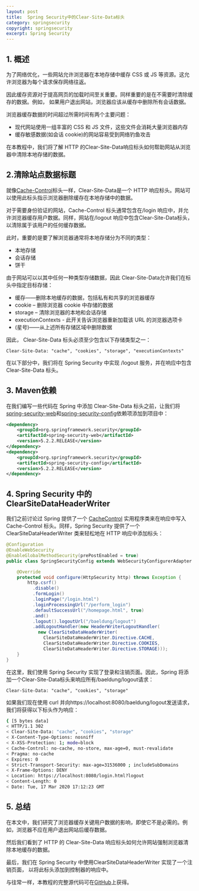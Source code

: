 ```yaml
---
layout: post
title:  Spring Security中的Clear-Site-Data标头
category: springsecurity
copyright: springsecurity
excerpt: Spring Security
---
```


## 1. 概述

为了网络优化，一些网站允许浏览器在本地存储中缓存 CSS 或 JS 等资源。这允许浏览器为每个请求保存网络往返。

因此缓存资源对于提高网页的加载时间至关重要。同样重要的是在不需要时清除缓存的数据。例如， 如果用户退出网站，浏览器应该从缓存中删除所有会话数据。

浏览器缓存数据的时间超过所需时间有两个主要问题：

-   现代网站使用一组丰富的 CSS 和 JS 文件，这些文件会消耗大量浏览器内存
-   缓存敏感数据(如会话 cookie)的网站容易受到网络钓鱼攻击

在本教程中，我们将了解 HTTP 的Clear-Site-Data响应标头如何帮助网站从浏览器中清除本地存储的数据。

## 2.清除站点数据标题

就像[Cache-Control](https://www.baeldung.com/spring-mvc-cache-headers)标头一样，Clear-Site-Data是一个 HTTP 响应标头。网站可以使用此标头指示浏览器删除缓存在本地存储中的数据。

对于需要身份验证的网站，Cache-Control 标头通常包含在/login 响应中，并允许浏览器缓存用户数据。同样，网站在/logout 响应中包含Clear-Site-Data标头，以清除属于该用户的任何缓存数据。

此时，重要的是要了解浏览器通常将本地存储分为不同的类型：

-   本地存储
-   会话存储
-   饼干

由于网站可以以其中任何一种类型存储数据，因此 Clear-Site-Data允许我们在标头中指定目标存储：

-   缓存——删除本地缓存的数据，包括私有和共享的浏览器缓存
-   cookie – 删除浏览器 cookie 中存储的数据
-   storage – 清除浏览器的本地和会话存储
-   executionContexts - 此开关告诉浏览器重新加载该 URL 的浏览器选项卡
-   (星号)——从上述所有存储区域中删除数据

因此， Clear-Site-Data 标头必须至少包含以下存储类型之一：

```plaintext
Clear-Site-Data: "cache", "cookies", "storage", "executionContexts"
```

在以下部分中，我们将在 Spring Security 中实现 /logout 服务，并在响应中包含 Clear-Site-Data 标头。

## 3. Maven依赖

在我们编写一些代码在 Spring 中添加 Clear-Site-Data 标头之前，让我们将[spring-security-web](https://search.maven.org/artifact/org.springframework.security/spring-security-web)和[spring-security-config](https://search.maven.org/artifact/org.springframework.security/spring-security-config)依赖项添加到项目中：

```xml
<dependency>
    <groupId>org.springframework.security</groupId>
    <artifactId>spring-security-web</artifactId>
    <version>5.2.2.RELEASE</version>
</dependency>
<dependency>
    <groupId>org.springframework.security</groupId>
    <artifactId>spring-security-config</artifactId>
    <version>5.2.2.RELEASE</version>
</dependency>
```

## 4. Spring Security 中的ClearSiteDataHeaderWriter 

我们之前讨论过 Spring 提供了一个 [CacheControl](https://www.baeldung.com/spring-security-cache-control-headers) 实用程序类来在响应中写入 Cache-Control 标头。同样，Spring Security 提供了一个 ClearSiteDataHeaderWriter 类来轻松地在 HTTP 响应中添加标头：

```java
@Configuration
@EnableWebSecurity
@EnableGlobalMethodSecurity(prePostEnabled = true)
public class SpringSecurityConfig extends WebSecurityConfigurerAdapter {

    @Override
    protected void configure(HttpSecurity http) throws Exception {
        http.csrf()
          .disable()
          .formLogin()
          .loginPage("/login.html")
          .loginProcessingUrl("/perform_login")
          .defaultSuccessUrl("/homepage.html", true)
          .and()
          .logout().logoutUrl("/baeldung/logout")
          .addLogoutHandler(new HeaderWriterLogoutHandler(
            new ClearSiteDataHeaderWriter(
              ClearSiteDataHeaderWriter.Directive.CACHE,
              ClearSiteDataHeaderWriter.Directive.COOKIES,
              ClearSiteDataHeaderWriter.Directive.STORAGE)));
    }
}
```

在这里，我们使用 Spring Security 实现了登录和注销页面。因此，Spring 将添加一个Clear-Site-Data标头来响应所有/baeldung/logout请求：

```plaintext
Clear-Site-Data: "cache", "cookies", "storage"
```

如果我们现在使用 curl 并向https://localhost:8080/baeldung/logout发送请求，我们将获得以下标头作为响应：

```bash
{ [5 bytes data]
< HTTP/1.1 302
< Clear-Site-Data: "cache", "cookies", "storage"
< X-Content-Type-Options: nosniff
< X-XSS-Protection: 1; mode=block
< Cache-Control: no-cache, no-store, max-age=0, must-revalidate
< Pragma: no-cache
< Expires: 0
< Strict-Transport-Security: max-age=31536000 ; includeSubDomains
< X-Frame-Options: DENY
< Location: https://localhost:8080/login.html?logout
< Content-Length: 0
< Date: Tue, 17 Mar 2020 17:12:23 GMT
```

## 5. 总结

在本文中，我们研究了浏览器缓存关键用户数据的影响，即使它不是必需的。例如，浏览器不应在用户退出网站后缓存数据。

然后我们看到了 HTTP 的 Clear-Site-Data 响应标头如何允许网站强制浏览器清除本地缓存的数据。

最后，我们在 Spring Security 中使用ClearSiteDataHeaderWriter 实现了一个注销页面， 以将此标头添加到控制器的响应中。

与往常一样，本教程的完整源代码可在[GitHub](https://github.com/tuyucheng7/taketoday-tutorial4j/tree/master/spring-security-modules)上获得。